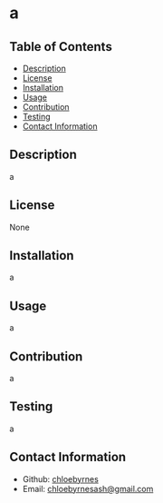 # a
  ## Table of Contents
  - [Description](#description)
  - [License](#license)
  - [Installation](#installation)
  - [Usage](#usage)
  - [Contribution](#contribution)
  - [Testing](#testing)
  - [Contact Information](#contact-information)

  ## Description
  a
  ## License
  None
  ## Installation
  a
  ## Usage
  a
  ## Contribution
  a
  ## Testing
  a
  ## Contact Information
  - Github: [chloebyrnes](https://github.com/chloebyrnes)
  - Email: [chloebyrnesash@gmail.com](mailto:user@example.com)

